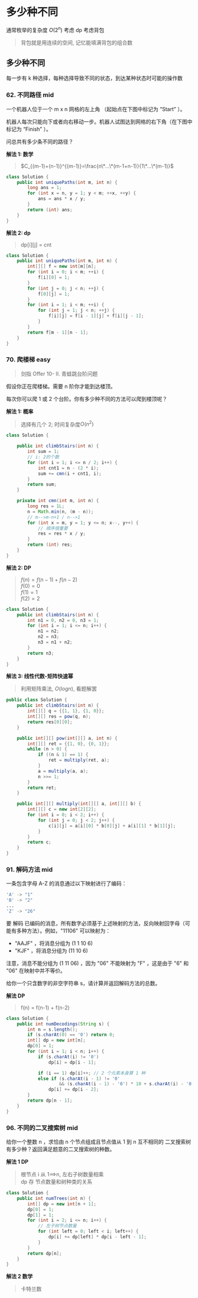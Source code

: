 # 多少种不同

通常枚举的复杂度 $O(2^n)$
考虑 dp
考虑背包

> 背包就是用连续的空间, 记忆能填满背包的组合数

## 多少种不同

每一步有 k 种选择，每种选择导致不同的状态，到达某种状态时可能的操作数

### 62. 不同路径 mid

一个机器人位于一个 m x n 网格的左上角 （起始点在下图中标记为 “Start” ）。

机器人每次只能向下或者向右移动一步。机器人试图达到网格的右下角（在下图中标记为 “Finish” ）。

问总共有多少条不同的路径？

**解法 1: 数学**

> $C_{(m-1)+(n-1)}^{(m-1)}=\frac{n\*...\*(m-1+n-1)}{1\*...\*(m-1)}$

```java
class Solution {
    public int uniquePaths(int m, int n) {
        long ans = 1;
        for (int x = n, y = 1; y < m; ++x, ++y) {
            ans = ans * x / y;
        }
        return (int) ans;
    }
}
```

**解法 2: dp**

> dp[i][j] = cnt

```java
class Solution {
    public int uniquePaths(int m, int n) {
        int[][] f = new int[m][n];
        for (int i = 0; i < m; ++i) {
            f[i][0] = 1;
        }
        for (int j = 0; j < n; ++j) {
            f[0][j] = 1;
        }
        for (int i = 1; i < m; ++i) {
            for (int j = 1; j < n; ++j) {
                f[i][j] = f[i - 1][j] + f[i][j - 1];
            }
        }
        return f[m - 1][n - 1];
    }
}
```

### 70. 爬楼梯 easy

> 剑指 Offer 10- II. 青蛙跳台阶问题

假设你正在爬楼梯。需要 n 阶你才能到达楼顶。

每次你可以爬 1 或 2 个台阶。你有多少种不同的方法可以爬到楼顶呢？

**解法 1: 概率**

> 选择有几个 2; 时间复杂度$O(n^2)$

```java
class Solution {

    public int climbStairs(int n) {
        int sum = 1;
        // i: 2的个数
        for (int i = 1; i <= n / 2; i++) {
            int cnt1 = n - (2 * i);
            sum += cmn(i + cnt1, i);
        }
        return sum;
    }

    private int cmn(int m, int n) {
        long res = 1L;
        n = Math.min(n, (m - n));
        // m-->m-n+1 / n-->1
        for (int x = m, y = 1; y <= n; x--, y++) {
            // 顺序很重要
            res = res * x / y;
        }
        return (int) res;
    }
}
```

**解法 2: DP**

> $f(n)=f(n-1)+f(n-2)$  
> $f(0) = 0$  
> $f(1) = 1$  
> $f(2) = 2$

```java
class Solution {
    public int climbStairs(int n) {
        int n1 = 0, n2 = 0, n3 = 1;
        for (int i = 1; i <= n; i++) {
            n1 = n2;
            n2 = n3;
            n3 = n1 + n2;
        }
        return n3;
    }
}
```

**解法 3: 线性代数-矩阵快速幂**

> 利用矩阵乘法, $O(logn)$, 看题解罢

```java
public class Solution {
    public int climbStairs(int n) {
        int[][] q = {{1, 1}, {1, 0}};
        int[][] res = pow(q, n);
        return res[0][0];
    }

    public int[][] pow(int[][] a, int n) {
        int[][] ret = {{1, 0}, {0, 1}};
        while (n > 0) {
            if ((n & 1) == 1) {
                ret = multiply(ret, a);
            }
            a = multiply(a, a);
            n >>= 1;
        }
        return ret;
    }

    public int[][] multiply(int[][] a, int[][] b) {
        int[][] c = new int[2][2];
        for (int i = 0; i < 2; i++) {
            for (int j = 0; j < 2; j++) {
                c[i][j] = a[i][0] * b[0][j] + a[i][1] * b[1][j];
            }
        }
        return c;
    }
}
```

### 91. 解码方法 mid

一条包含字母 A-Z 的消息通过以下映射进行了编码：

```sh
'A' -> "1"
'B' -> "2"
...
'Z' -> "26"
```

要 解码 已编码的消息，所有数字必须基于上述映射的方法，反向映射回字母（可能有多种方法）。例如，"11106" 可以映射为：

-   "AAJF" ，将消息分组为 (1 1 10 6)
-   "KJF" ，将消息分组为 (11 10 6)

注意，消息不能分组为 (1 11 06) ，因为 "06" 不能映射为 "F" ，这是由于 "6" 和 "06" 在映射中并不等价。

给你一个只含数字的非空字符串 s，请计算并返回解码方法的总数。

**解法 DP**

> f(n) = f(n-1) + f(n-2)

```java
class Solution {
    public int numDecodings(String s) {
        int n = s.length();
        if (s.charAt(0) == '0') return 0;
        int[] dp = new int[n];
        dp[0] = 1;
        for (int i = 1; i < n; i++) {
            if (s.charAt(i) != '0')
                dp[i] = dp[i - 1];

            if (i == 1) dp[i]++; // 2 个元素本身算 1 种
            else if (s.charAt(i - 1) != '0'
                    && (s.charAt(i - 1) - '0') * 10 + s.charAt(i) - '0' <= 26)
                dp[i] += dp[i - 2];
        }
        return dp[n - 1];
    }
}
```

### 96. 不同的二叉搜索树 mid

给你一个整数 n ，求恰由 n 个节点组成且节点值从 1 到 n 互不相同的 二叉搜索树 有多少种？返回满足题意的二叉搜索树的种数。

**解法 1 DP**

> 根节点 i 从 1==>n, 左右子树数量相乘  
> dp 存 节点数量和树种类的关系

```java
class Solution {
    public int numTrees(int n) {
        int[] dp = new int[n + 1];
        dp[0] = 1;
        dp[1] = 1;
        for (int i = 2; i <= n; i++) {
            // 左子树节点数量
            for (int left = 0; left < i; left++) {
                dp[i] += dp[left] * dp[i - left - 1];
            }
        }
        return dp[n];
    }
}
```

**解法 2 数学**

> 卡特兰数
